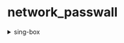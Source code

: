 # network_passwall

<details> 
  ## <summary> sing-box </summary>

  [sing-box _ github.com ](https://github.com/SagerNet/sing-box)

  [sing-box __ manual ](https://sing-box.sagernet.org)

  [sing-box __ examples __ configuration files](https://github.com/chika0801/sing-box-examples)

  [ Shadowsock __ AEAD 2022 setup ](https://pincong.rocks/article/item_id-1138365)

</details>
